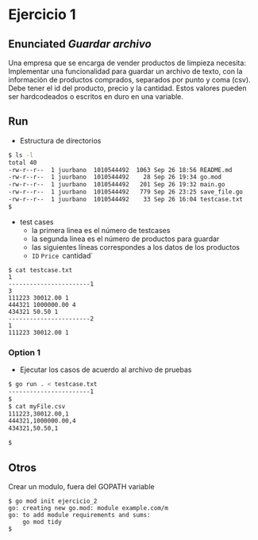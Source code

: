 # Ejercicio 1

## Enunciated *_Guardar archivo_*

Una empresa que se encarga de vender productos de limpieza necesita: 
Implementar una funcionalidad para guardar un archivo de texto, con la información de productos comprados, separados por punto y coma (csv).
Debe tener el id del producto, precio y la cantidad.
Estos valores pueden ser hardcodeados o escritos en duro en una variable.

## Run 

- Estructura de directorios

```bash
$ ls -l
total 40
-rw-r--r--  1 juurbano  1010544492  1063 Sep 26 18:56 README.md
-rw-r--r--  1 juurbano  1010544492    28 Sep 26 19:34 go.mod
-rw-r--r--  1 juurbano  1010544492   201 Sep 26 19:32 main.go
-rw-r--r--  1 juurbano  1010544492   779 Sep 26 23:25 save_file.go
-rw-r--r--  1 juurbano  1010544492    33 Sep 26 16:04 testcase.txt
$
```

- test cases
    * la primera linea es el número de testcases
    * la segunda linea es el número de productos para guardar
    * las siguientes líneas correspondes a los datos de los productos 
	* `ID` `Price `cantidad`

```
$ cat testcase.txt
1
-----------------------1
3
111223 30012.00 1
444321 1000000.00 4
434321 50.50 1
-----------------------2
1
111223 30012.00 1

```

### Option 1

- Ejecutar los casos de acuerdo al archivo de pruebas

```bash
$ go run . < testcase.txt
-----------------------1
$
$ cat myFile.csv
111223,30012.00,1
444321,1000000.00,4
434321,50.50,1

$
```


## Otros

Crear un modulo, fuera del GOPATH variable

```
$ go mod init ejercicio_2
go: creating new go.mod: module example.com/m
go: to add module requirements and sums:
	go mod tidy
$
```

